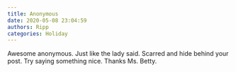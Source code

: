 ```yaml
---
title: Anonymous
date: 2020-05-08 23:04:59
authors: Ripp
categories: Holiday
---
```


 Awesome anonymous. Just like the lady said. Scarred and hide behind your post. Try saying something nice. Thanks Ms. Betty.